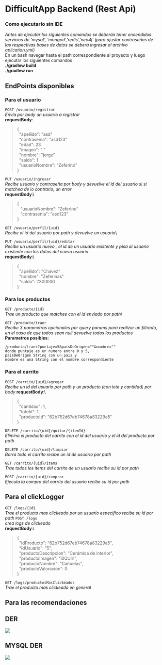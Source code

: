 # DifficultApp Backend (Rest Api)


### Como ejecutarlo sin IDE
*Antes de ejecutar los siguientes comandos se deberán tener encendidos servicios de 'mysql', 'mongod','redis','neo4j' (para ajustar contraseñas de las respectivas bases de datos se deberá ingresar al archivo aplication.yml)*
\
En un bash navegar hasta el path correspondiente al proyecto y luego ejecutar los siguientes comandos\
**./gradlew build** \
**./gradlew run**

## EndPoints disponibles

### Para el usuario

`POST /usuario/registrar`\
*Envia por body un usuario a registrar*\
**requestBody**:
>{\
&ensp;"apellido": "asd"\
&ensp;"contrasenia": "asd123"\
&ensp;"edad": 23\
&ensp;"imagen": " "\
&ensp;"nombre": "jorge"\
&ensp;"saldo": 1\
&ensp;"usuarioNombre": "Zeferino"\
>}

`PUT /usuario/ingresar`\
*Recibe usuario y contraseña por body y devuelve el id del usuario si si matchea de lo contrario, un error*\
**requestBody**:\
>{\
&ensp; "usuarioNombre": "Zeferino"\
&ensp; "contrasenia": "asd123"\
>}

`GET /usuario/perfil/{uid}`\
*Recibe el id del usuario por path y devuelve un usuario*\

`PUT /usuario/perfil/{uid}/editar`\
*Recibe un usuario nuevo , el id de un usuario existente y pisa al usuario existente con los datos del nuevo usuario*\
**requestBody**:\
>{\
&ensp;"apellido": "Chávez"\
&ensp;"nombre": "Zeferinas"\
&ensp;"saldo": 2300000\
>}

### Para los productos

`GET /producto/{id}`\
*Trae un producto que matchee con el id enviado por path*\

`GET /producto/traer`\
*Recibe 3 parametros opcionales por query params para realizar un filtrado, en el caso de que todos sean null devuelve todos los productos*\
**Parametros posibles:**

    /producto/traer?puntaje=5&paisDeOrigen=""&nombre=""
    donde puntaje es un numero entre 0 y 5,
    paisDeOrigen String con un pais y
    nombre es una String con el nombre correspondiente
     



### Para el carrito
`POST /carrito/{uid}/agregar`\
*Recibe un id del usuario por path y un producto (con lote y cantidad) por body*
**requestBody**:\
>{\
&ensp;"cantidad": 1,\
&ensp;"loteId": 1,\
&ensp;"productoId": "62b752d67eb74678a83229a5"\
>}

`DELETE /carrito/{uid}/quitar/{itemId}`\
*Elimina el producto del carrito con el id del usuario y el id del producto por path*

`DELETE /carrito/{uid}/limpiar`\
*Borra todo el carrito recibe un id de usuario por path*

`GET /carrito/{uid}/items`\
*Trae todos los items del carrito de un usuario recibe su id por path*

`POST /carrito/{uid}/comprar`\
*Ejecuta la compra del carrito del usuario recibe su id por path*

## Para el clickLogger
`GET /logs/{id}`\
*Trae el producto mas clickeado por un usuario especifico recibe su id por path*
`POST /logs`\
*crea logs de clickeado*\
**requestBody**:\
>{\
&ensp;"idProducto": "62b752d67eb74678a83229a5",\
&ensp;"idUsuario": "5",\
&ensp;"productoDescripcion": "Cerámica de interior",\
&ensp;"productoImagen": "i0QUlrl",\
&ensp;"productoNombre": "Cañuelas",\
&ensp;"productoValoracion": 0\
>}

`GET /logs/productosMasClickeados`\
*Trae el producto mas clickeado en general*
## Para las recomendaciones

## DER
![](https://i.imgur.com/AZF5yKi.png)

## MYSQL DER
![](https://i.imgur.com/qPlrocx.png)
